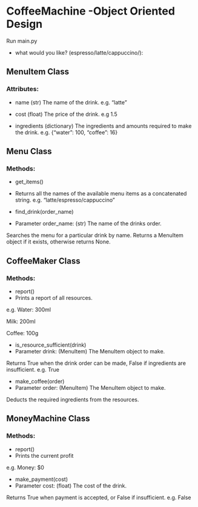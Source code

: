 # CoffeeMachine -Object Oriented Design
Run main.py
- what would you like? (espresso/latte/cappuccino/):


## MenuItem Class

### Attributes:

- name
(str) The name of the drink.
e.g. “latte”

- cost
(float) The price of the drink.
e.g 1.5

- ingredients
(dictionary) The ingredients and amounts required to make the drink.
e.g. {“water”: 100, “coffee”: 16}



## Menu Class

### Methods:
- get_items()
- Returns all the names of the available menu items as a concatenated string.
e.g. “latte/espresso/cappuccino”


- find_drink(order_name)
- Parameter order_name: (str) The name of the drinks order.

Searches the menu for a particular drink by name. Returns a MenuItem object if it exists, otherwise returns None.



## CoffeeMaker Class

### Methods:
- report()
- Prints a report of all resources.

e.g.
Water: 300ml

Milk: 200ml

Coffee: 100g


- is_resource_sufficient(drink)
- Parameter drink: (MenuItem) The MenuItem object to make.

Returns True when the drink order can be made, False if ingredients are insufficient.
e.g.
True


- make_coffee(order)
- Parameter order: (MenuItem) The MenuItem object to make.

Deducts the required ingredients from the resources.



## MoneyMachine Class

### Methods:
- report()
- Prints the current profit

e.g.
Money: $0


- make_payment(cost)
- Parameter cost: (float) The cost of the drink.

Returns True when payment is accepted, or False if insufficient.
e.g. False

